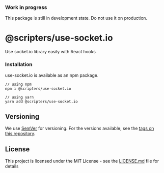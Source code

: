 ### Work in progress

This package is still in development state. Do not use it on production. 

# @scripters/use-socket.io

Use socket.io library easily with React hooks

### Installation

use-socket.io is available as an npm package.

```
// using npm
npm i @scripters/use-socket.io

// using yarn
yarn add @scripters/use-socket.io
```

## Versioning

We use [SemVer](http://semver.org/) for versioning. For the versions available, see the [tags on this repository](https://github.com/your/project/tags). 

## License

This project is licensed under the MIT License - see the [LICENSE.md](LICENSE.md) file for details
